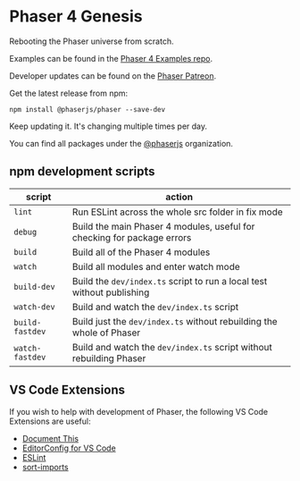 # Phaser 4 Genesis

Rebooting the Phaser universe from scratch.

Examples can be found in the [Phaser 4 Examples repo](https://github.com/phaserjs/examples).

Developer updates can be found on the [Phaser Patreon](https://www.patreon.com/join/photonstorm).

Get the latest release from npm:

```
npm install @phaserjs/phaser --save-dev
```

Keep updating it. It's changing multiple times per day.

You can find all packages under the [@phaserjs](https://www.npmjs.com/settings/phaserjs/packages) organization.

## npm development scripts

| script | action |
| ------ | ------ |
| `lint` | Run ESLint across the whole src folder in fix mode |
| `debug` | Build the main Phaser 4 modules, useful for checking for package errors |
| `build` | Build all of the Phaser 4 modules |
| `watch` | Build all modules and enter watch mode |
| `build-dev` | Build the `dev/index.ts` script to run a local test without publishing |
| `watch-dev` | Build and watch the `dev/index.ts` script |
| `build-fastdev` | Build just the `dev/index.ts` without rebuilding the whole of Phaser  |
| `watch-fastdev` | Build and watch the `dev/index.ts` script without rebuilding Phaser |

## VS Code Extensions

If you wish to help with development of Phaser, the following VS Code Extensions are useful:

* [Document This](https://github.com/joelday/vscode-docthis)
* [EditorConfig for VS Code](https://github.com/editorconfig/editorconfig-vscode)
* [ESLint](https://github.com/Microsoft/vscode-eslint)
* [sort-imports](https://github.com/amatiasq/vsc-sort-imports)
